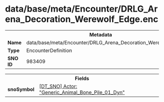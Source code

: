 <h1>data/base/meta/Encounter/DRLG_Arena_Decoration_Werewolf_Edge.enc</h1><table><tr><th colspan="100%">Metadata</th></tr><tr><td><b>Name</b></td><td>data/base/meta/Encounter/DRLG_Arena_Decoration_Werewolf_Edge.enc</td></tr><tr><td><b>Type</b></td><td>EncounterDefinition</td></tr><tr><td><b>SNO ID</b></td><td>983409</td></tr></table>

<table><tr><th colspan="100%">Fields</th></tr><tr><td><b>snoSymbol</b></td><td><a href="..\Actor\Generic_Animal_Bone_Pile_01_Dyn.acr.md">[DT_SNO] Actor: "Generic_Animal_Bone_Pile_01_Dyn"</a></td></tr></table>

